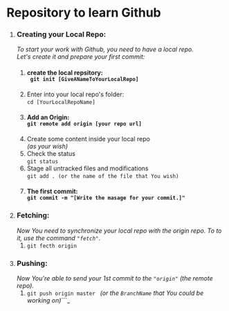 # Repository to learn Github

1. ### Creating your Local Repo: <br>
   _To start your work with Github, you need to have a local repo. <br>
   Let's create it and prepare your first commit:_
   1. #### create the local repsitory: <br>``` git init [GiveANameToYourLocalRepo]```
   2. Enter into your local repo's folder: <br> ```cd [YourLocalRepoName]```
   3. #### Add an Origin: <br> ``` git remote add origin [your repo url] ```
   4. Create some content inside your local repo <br> _(as your wish)_
   5. Check the status <br> ```git status```
   6. Stage all untracked files and modifications <br> ```git add . (or the name of the file that You wish)``` 
   7. #### The first commit:<br> ```git commit -m "[Write the masage for your commit.]"```
2. ### Fetching: <br>
   _Now You need to synchronize your local repo with the origin repo. To to it, use the command ```"fetch"```_.
   1.  ```git fecth origin```
3. ### Pushing: <br>
   _Now You're able to send your 1st commit to the ```"origin"``` (the remote repo)_.
   1.  ```git push origin master ``` _(or the ```BranchName``` that You could be working on)_```_